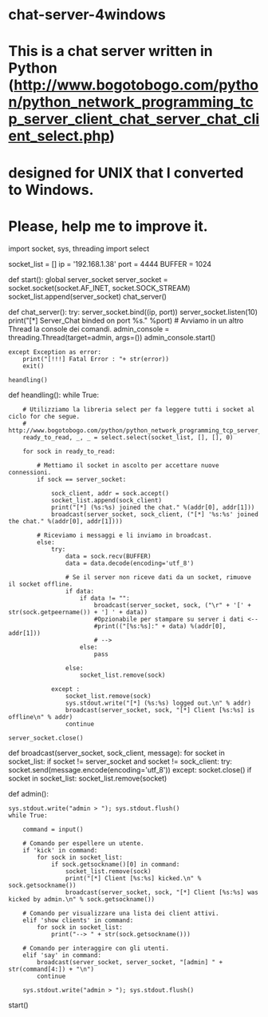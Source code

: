 # chat-server-4windows
# This is a chat server written in Python (http://www.bogotobogo.com/python/python_network_programming_tcp_server_client_chat_server_chat_client_select.php) 
# designed for UNIX that I converted to Windows. 
# Please, help me to improve it.

import socket, sys, threading
import select

socket_list = []
ip = '192.168.1.38'
port = 4444
BUFFER = 1024

def start():
    global server_socket
    server_socket = socket.socket(socket.AF_INET, socket.SOCK_STREAM)
    socket_list.append(server_socket)
    chat_server()

def chat_server():
    try:
        server_socket.bind((ip, port))
        server_socket.listen(10)
        print("[*] Server_Chat binded on port %s." %port)
        # Avviamo in un altro Thread la console dei comandi.
        admin_console = threading.Thread(target=admin, args=())
        admin_console.start()
    
    except Exception as error:
        print("[!!!] Fatal Error : "+ str(error))
        exit()
    
    heandling()
               
def heandling():
    while True:
        
        # Utilizziamo la libreria select per fa leggere tutti i socket al ciclo for che segue.
        # http://www.bogotobogo.com/python/python_network_programming_tcp_server_client_chat_server_chat_client_select.php
        ready_to_read, _, _ = select.select(socket_list, [], [], 0)
        
        for sock in ready_to_read:
            
            # Mettiamo il socket in ascolto per accettare nuove connessioni.
            if sock == server_socket:
                
                sock_client, addr = sock.accept()
                socket_list.append(sock_client)
                print("[*] (%s:%s) joined the chat." %(addr[0], addr[1]))
                broadcast(server_socket, sock_client, ("[*] '%s:%s' joined the chat." %(addr[0], addr[1])))
            
            # Riceviamo i messaggi e li inviamo in broadcast.
            else:
                try:
                    data = sock.recv(BUFFER)
                    data = data.decode(encoding='utf_8')
                   
                    # Se il server non riceve dati da un socket, rimuove il socket offline.
                    if data: 
                        if data != "":
                            broadcast(server_socket, sock, ("\r" + '[' + str(sock.getpeername()) + '] ' + data))
                            #Opzionabile per stampare su server i dati <--
                            #print(("[%s:%s]:" + data) %(addr[0], addr[1]))
                            # -->
                        else:
                            pass
                                                
                    else:
                        socket_list.remove(sock)
                
                except :
                    socket_list.remove(sock)
                    sys.stdout.write("[*] (%s:%s) logged out.\n" % addr)
                    broadcast(server_socket, sock, "[*] Client [%s:%s] is offline\n" % addr)              
                    continue
    
    server_socket.close()
     
def broadcast(server_socket, sock_client, message):
    for socket in socket_list:
        if socket != server_socket and socket != sock_client:
            try:
                socket.send(message.encode(encoding='utf_8'))
            except:
                socket.close()
                if socket in socket_list: socket_list.remove(socket)


def admin():
    
    sys.stdout.write("admin > "); sys.stdout.flush()
    while True:
        
        command = input()
        
        # Comando per espellere un utente.
        if 'kick' in command:
            for sock in socket_list:
                if sock.getsockname()[0] in command:
                    socket_list.remove(sock)
                    print("[*] Client [%s:%s] kicked.\n" % sock.getsockname())
                    broadcast(server_socket, sock, "[*] Client [%s:%s] was kicked by admin.\n" % sock.getsockname())    
        
        # Comando per visualizzare una lista dei client attivi.
        elif 'show clients' in command:
            for sock in socket_list:
                print("--> " + str(sock.getsockname()))
        
        # Comando per interaggire con gli utenti.
        elif 'say' in command:
            broadcast(server_socket, server_socket, "[admin] " + str(command[4:]) + "\n")
            continue    
        
        sys.stdout.write("admin > "); sys.stdout.flush()
    

start()
